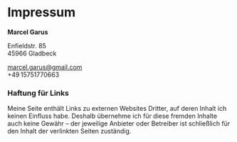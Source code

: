 # Impressum

**Marcel Garus**

Enfieldstr. 85  
45966 Gladbeck

marcel.garus@gmail.com  
+49 15751770663

### Haftung für Links

Meine Seite enthält Links zu externen Websites Dritter, auf deren Inhalt ich keinen Einfluss habe.
Deshalb übernehme ich für diese fremden Inhalte auch keine Gewähr – der jeweilige Anbieter oder Betreiber ist schließlich für den Inhalt der verlinkten Seiten zuständig.
